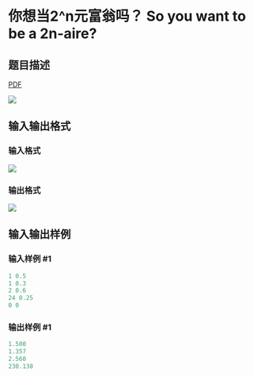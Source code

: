 # 你想当2^n元富翁吗？ So you want to be a 2n-aire?

## 题目描述

[problemUrl]: https://uva.onlinejudge.org/index.php?option=com_onlinejudge&Itemid=8&category=21&page=show_problem&problem=1841

[PDF](https://uva.onlinejudge.org/external/109/p10900.pdf)

![](https://cdn.luogu.com.cn/upload/vjudge_pic/UVA10900/f1ba9ec1e6c53efbf6006769c69b3fb5b41b5910.png)

## 输入输出格式

### 输入格式

![](https://cdn.luogu.com.cn/upload/vjudge_pic/UVA10900/ec92d9f06c2ad4e9f3aefdf9f4e143269d17af67.png)

### 输出格式

![](https://cdn.luogu.com.cn/upload/vjudge_pic/UVA10900/2c15f0c9f6a45695ac1e17e8b075318a280669c6.png)

## 输入输出样例

### 输入样例 #1

```cpp
1 0.5
1 0.3
2 0.6
24 0.25
0 0
```


### 输出样例 #1

```cpp
1.500
1.357
2.560
230.138
```



